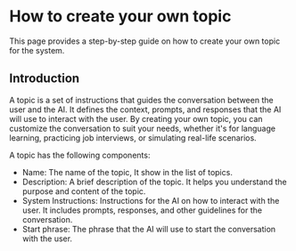 # How to create your own topic

This page provides a step-by-step guide on how to create your own topic for the system.

## Introduction

A topic is a set of instructions that guides the conversation between the user and the AI. It defines the context, prompts, and responses that the AI will use to interact with the user. By creating your own topic, you can customize the conversation to suit your needs, whether it's for language learning, practicing job interviews, or simulating real-life scenarios.

A topic has the following components:

- Name: The name of the topic, It show in the list of topics.
- Description: A brief description of the topic. It helps you understand the purpose and content of the topic.
- System Instructions: Instructions for the AI on how to interact with the user. It includes prompts, responses, and other guidelines for the conversation.
- Start phrase: The phrase that the AI will use to start the conversation with the user.

